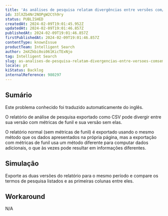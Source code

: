 ```yaml
---
title: 'As análises de pesquisa relatam divergências entre versões com/sem métricas de funil'
id: 33lXZb4Nr2NOPgW2Cth9ry
status: PUBLISHED
createdAt: 2024-02-09T19:01:45.952Z
updatedAt: 2024-02-09T19:01:46.857Z
publishedAt: 2024-02-09T19:01:46.857Z
firstPublishedAt: 2024-02-09T19:01:46.857Z
contentType: knownIssue
productTeam: Intelligent Search
author: 2mXZkbi0oi061KicTExNjo
tag: Intelligent Search
slug: as-analises-de-pesquisa-relatam-divergencias-entre-versoes-comsem-metricas-de-funil
locale: pt
kiStatus: Backlog
internalReference: 980297
---
```


## Sumário

<div class="alert alert-info">
  <p>Este problema conhecido foi traduzido automaticamente do inglês.</p>
</div>


O relatório de análise de pesquisa exportado como CSV pode divergir entre sua versão com métricas de funil e sua versão sem elas.

O relatório normal (sem métricas de funil) é exportado usando o mesmo método que os dados apresentados na própria página, mas a exportação com métricas de funil usa um método diferente para computar dados adicionais, o que às vezes pode resultar em informações diferentes.

## Simulação


Exporte as duas versões do relatório para o mesmo período e compare os termos de pesquisa listados e as primeiras colunas entre eles.




## Workaround


N/A





